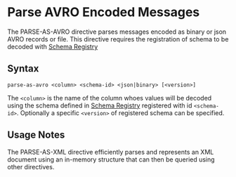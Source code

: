 # Parse AVRO Encoded Messages

The PARSE-AS-AVRO directive parses messages encoded as binary or json AVRO
records or file. This directive requires the registration of schema to be
decoded with [Schema Registry](../service/schema-registry.md)

## Syntax
```
parse-as-avro <column> <schema-id> <json|binary> [<version>]
```

The `<column>` is the name of the column whoes values will be decoded using
the schema defined in [Schema Registry](../service/schema-registry.md)
registered with id `<schema-id>`. Optionally a specific `<version>` of
registered schema can be specified.

## Usage Notes

The PARSE-AS-XML directive efficiently parses and represents an XML document using an
in-memory structure that can then be queried using other directives.
